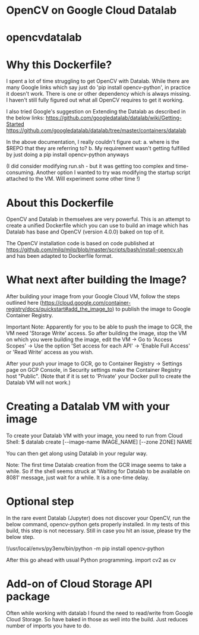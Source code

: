 # OpenCV on Google Cloud Datalab
# opencvdatalab
# Why this Dockerfile?

I spent a lot of time struggling to get OpenCV with Datalab. While there are many Google links which say just do 'pip install opencv-python', in practice it doesn't work. There is one or other dependency which is always missing. I haven't still fully figured out what all OpenCV requires to get it working. 

I also tried Google's suggestion on Extending the Datalab as described in the below links: 
https://github.com/googledatalab/datalab/wiki/Getting-Started
https://github.com/googledatalab/datalab/tree/master/containers/datalab

In the above documentation, I really couldn't figure out:
a. where is the $REPO that they are referring to? 
b. My requirement wasn't getting fulfilled by just doing a pip install opencv-python anyways 

(I did consider modifying run.sh - but it was getting too complex and time-consuming. Another option I wanted to try was modifying the startup script attached to the VM. Will experiment some other time !)  

# About this Dockerfile

OpenCV and Datalab in themselves are very powerful. This is an attempt to create a unified Dockerfile which you can use to build an image which has Datalab has base and OpenCV (version 4.0.0) baked on top of it. 

The OpenCV installation code is based on code published at https://github.com/milq/milq/blob/master/scripts/bash/install-opencv.sh and has been adapted to Dockerfile format.   

# What next after building the Image?

After building your image from your Google Cloud VM, follow the steps outlined here (https://cloud.google.com/container-registry/docs/quickstart#add_the_image_to) to publish the image to Google Container Registry. 

Important Note: Apparently for you to be able to push the image to GCR, the VM need 'Storage Write' access. So after building the image, stop the VM on which you were building the image, edit the VM -> Go to 'Access Scopes' -> Use the option 'Set access for each API' -> 'Enable Full Access' or 'Read Write' access as you wish. 

After your push your image to GCR, go to Container Registry -> Settings page on GCP Console, in Security settings make the Container Registry host "Public". (Note that if it is set to 'Private' your Docker pull to create the Datalab VM will not work.)	

# Creating a Datalab VM with your image

To create your Datalab VM with your image, you need to run from Cloud Shell:
$ datalab create [--image-name IMAGE_NAME] [--zone ZONE] NAME

You can then get along using Datalab in your regular way.

Note: The first time Datalab creation from the GCR image seems to take a while. So if the shell seems struck at 'Waiting for Datalab to be available on 8081' message, just wait for a while. It is a one-time delay.

# Optional step
In the rare event Datalab (Jupyter) does not discover your OpenCV, run the below command, opencv-python gets properly installed. In my tests of this build, this step is not necessary. Still in case you hit an issue, please try the below step.

!/usr/local/envs/py3env/bin/python -m pip install opencv-python

After this go ahead with usual Python programming. 
import cv2 as cv 

# Add-on of Cloud Storage API package
Often while working with datalab I found the need to read/write from Google Cloud Storage. So have baked in those as well into the build. Just reduces number of imports you have to do. 
